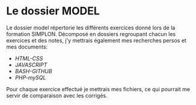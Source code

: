# Le dossier MODEL


Le dossier model répertorie les différents exercices donné lors de la formation SIMPLON. 
Décomposé en dossiers regroupant chacun les exercices et des notes, j'y mettrais également mes recherches persos et mes documents:

 - *HTML-CSS*
 - *JAVASCRIPT*
 - *BASH-GITHUB*
 - *PHP-mySQL*

Pour chaque exercice effectué je mettrais mes fichiers, ce qui pourrait me servir de comparaison avec les corrigés.
